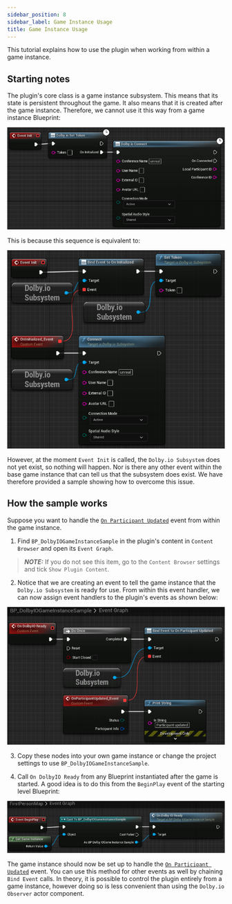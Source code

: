```yaml
---
sidebar_position: 8
sidebar_label: Game Instance Usage
title: Game Instance Usage
---
```


This tutorial explains how to use the plugin when working from within a game instance.

## Starting notes

The plugin's core class is a game instance subsystem. This means that its state is persistent throughout the game. It also means that it is created after the game instance. Therefore, we cannot use it this way from a game instance Blueprint:

![](../../static/img/game-instance-wrong.png)

This is because this sequence is equivalent to:

![](../../static/img/game-instance-wrong2.png)

However, at the moment `Event Init` is called, the `Dolby.io Subsystem` does not yet exist, so nothing will happen. Nor is there any other event within the base game instance that can tell us that the subsystem does exist. We have therefore provided a sample showing how to overcome this issue.

## How the sample works

Suppose you want to handle the [`On Participant Updated`](../blueprints/Events/on-participant-updated) event from within the game instance.

1. Find `BP_DolbyIOGameInstanceSample` in the plugin's content in `Content Browser` and open its `Event Graph`.

> **_NOTE:_** If you do not see this item, go to the `Content Browser` settings and tick `Show Plugin Content`.

2. Notice that we are creating an event to tell the game instance that the `Dolby.io Subsystem` is ready for use. From within this event handler, we can now assign event handlers to the plugin's events as shown below:

![](../../static/img/game-instance-eg.png)

3. Copy these nodes into your own game instance or change the project settings to use `BP_DolbyIOGameInstanceSample`.

4. Call `On DolbyIO Ready` from any Blueprint instantiated after the game is started. A good idea is to do this from the `BeginPlay` event of the starting level Blueprint:

![](../../static/img/game-instance-level-eg.png)

The game instance should now be set up to handle the [`On Participant Updated`](../blueprints/Events/on-participant-updated) event. You can use this method for other events as well by chaining `Bind Event` calls. In theory, it is possible to control the plugin entirely from a game instance, however doing so is less convenient than using the `Dolby.io Observer` actor component.
